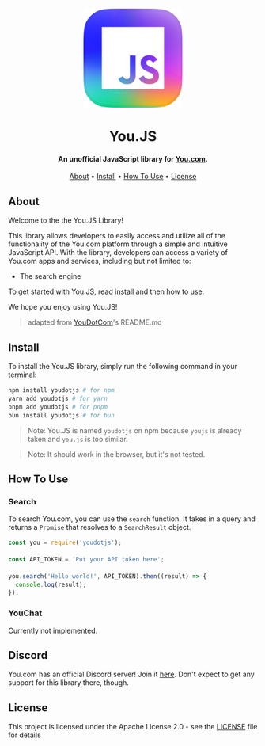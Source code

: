 
<h1 align="center">
  <br>
  <a href="https://github.com/YouAPI/You.JS"><img src="./assets/You.JS.png" alt="You.JS Logo" width="200"></a>
  <br>
  <br>
  You.JS
  <br>
</h1>

<h4 align="center">An unofficial JavaScript library for <a href="https://api.you.com/" target="_blank">You.com</a>.</h4>

<!-- TODO: Re-add the commented-out stuff but javascriptified -->

<!-- <div align="center">
  [![Python Version](https://img.shields.io/pypi/pyversions/youdotcom.svg)](https://pypi.org/project/youdotcom/)
  [![Dependencies Status](https://img.shields.io/badge/dependencies-up%20to%20date-brightgreen.svg)](https://github.com/silkepilon/youdotcom/pulls?utf8=%E2%9C%93&q=is%3Apr%20author%3Aapp%2Fdependabot)
  [![Code style: black](https://img.shields.io/badge/code%20style-black-000000.svg)](https://github.com/psf/black)
  [![Security: bandit](https://img.shields.io/badge/security-bandit-green.svg)](https://github.com/PyCQA/bandit)
  [![Pre-commit](https://img.shields.io/badge/pre--commit-enabled-brightgreen?logo=pre-commit&logoColor=white)](https://github.com/silkepilon/youdotcom/blob/master/.pre-commit-config.yaml)
  [![Semantic Versions](https://img.shields.io/badge/%20%20%F0%9F%93%A6%F0%9F%9A%80-semantic--versions-e10079.svg)](https://github.com/silkepilon/youdotcom/releases)
  [![License](https://img.shields.io/github/license/silkepilon/youdotcom)](https://github.com/silkepilon/youdotcom/blob/master/LICENSE)
  ![Coverage Report](assets/images/coverage.svg)
</div> -->

<p align="center">
  <a href="#about">About</a> •
  <!-- <a href="#key-features">Key Features</a> • -->
  <a href="#install">Install</a> •
  <a href="#how-to-use">How To Use</a> •
  <!-- <a href="#credits">Credits</a> • -->
  <a href="#license">License</a>
</p>

## About
Welcome to the the You.JS Library!

This library allows developers to easily access and utilize all of the functionality of the You.com platform through a simple and intuitive JavaScript API. With the library, developers can access a variety of You.com apps and services, including but not limited to:

* The search engine

To get started with You.JS, read <a href="#install">install</a> and then <a href="#how-to-use">how to use</a>.

We hope you enjoy using You.JS!
> adapted from [YouDotCom](https://github.com/YouAPI/YouDotCom)'s README.md


## Install

To install the You.JS library, simply run the following command in your terminal:

```bash
npm install youdotjs # for npm
yarn add youdotjs # for yarn
pnpm add youdotjs # for pnpm
bun install youdotjs # for bun
```

> Note: You.JS is named `youdotjs` on npm because `youjs` is already taken and `you.js` is too similar.

> Note: It should work in the browser, but it's not tested.

## How To Use

### Search

To search You.com, you can use the `search` function. It takes in a query and returns a `Promise` that resolves to a `SearchResult` object.

```javascript
const you = require('youdotjs');

const API_TOKEN = 'Put your API token here';

you.search('Hello world!', API_TOKEN).then((result) => {
  console.log(result);
});
```

### YouChat

Currently not implemented.

## Discord

You.com has an official Discord server! Join it [here](https://you.club). Don't expect to get any support for this library there, though.

## License

This project is licensed under the Apache License 2.0 - see the [LICENSE](LICENSE) file for details
